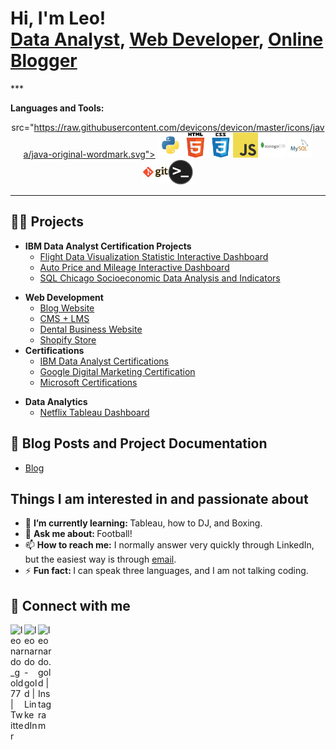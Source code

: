 <h1>Hi, I'm Leo! <br/><a href="https://github.com/leonardocuellargold">Data Analyst</a>, <a href="https://www.linkedin.com/in/leonardo-gold/">Web Developer</a>, <a href="https://leonardo-gold.com/">Online Blogger</a></h1>
 ***

**Languages and Tools:**

<p align="center">

  <div align="center">
  
src="https://raw.githubusercontent.com/devicons/devicon/master/icons/java/java-original-wordmark.svg"></code> <code><img height="40" src="https://raw.githubusercontent.com/github/explore/80688e429a7d4ef2fca1e82350fe8e3517d3494d/topics/python/python.png"></code><code><img height="40" src="https://raw.githubusercontent.com/github/explore/80688e429a7d4ef2fca1e82350fe8e3517d3494d/topics/html/html.png"></code><code><img height="40" src="https://raw.githubusercontent.com/github/explore/80688e429a7d4ef2fca1e82350fe8e3517d3494d/topics/css/css.png"></code><code><img height="40" src="https://raw.githubusercontent.com/github/explore/80688e429a7d4ef2fca1e82350fe8e3517d3494d/topics/javascript/javascript.png"></code> <code><img height="40" src="https://raw.githubusercontent.com/github/explore/80688e429a7d4ef2fca1e82350fe8e3517d3494d/topics/mongodb/mongodb.png"></code> <code><img height="40" src="https://raw.githubusercontent.com/github/explore/80688e429a7d4ef2fca1e82350fe8e3517d3494d/topics/mysql/mysql.png"></code> <code><img height="40" src="https://raw.githubusercontent.com/github/explore/80688e429a7d4ef2fca1e82350fe8e3517d3494d/topics/git/git.png"></code><code><img height="40" src="https://raw.githubusercontent.com/github/explore/80688e429a7d4ef2fca1e82350fe8e3517d3494d/topics/terminal/terminal.png"></code>

  </div>
  </p>

---
<h2>👨‍💻 Projects</h2>

- <b>IBM Data Analyst Certification Projects</b>
  - [Flight Data Visualization Statistic Interactive Dashboard](https://github.com/leonardocuellargold/IBM-Data-Analyst-Course-Projects/tree/main/Airline_Statistics_Dashboard)
  - [Auto Price and Mileage Interactive Dashboard](https://github.com/leonardocuellargold/IBM-Data-Analyst-Course-Projects/tree/main/Auto_Mileage_Dashboard)
  - [SQL Chicago Socioeconomic Data Analysis and Indicators](https://github.com/leonardocuellargold/IBM-Data-Analyst-Course-Projects/blob/main/Chicago_SQL_Data_Analysis/Chicago_SQL_Data_Analysis.ipynb)
<!--
- <b>Tableau</b>
  - [Image Analysis Middleware](https://github.com/joshmadakor1/4chan-Image-Analysis-Middleware-C964) <b><i>(Potentially NSFW)</b></i>
  -->
- <b>Web Development</b>
  - [Blog Website](https://leonardo-gold.com/)
  - [CMS + LMS](https://www.500rising.org/)
  - [Dental Business Website](https://leonardo-gold.com/)
  - [Shopify Store](https://leonardo-gold.com/)
- <b>Certifications</b>
  - [IBM Data Analyst Certifications](https://www.credly.com/users/leonardo-cuellar.4bfcc8b3)
  - [Google Digital Marketing Certification](https://leonardo-gold.com/)
  - [Microsoft Certifications](https://learn.microsoft.com/en-us/users/leonardocuellar-7640/)
<!--
- <b>Python</b>
  - [Package Delivery Application (Datastructures and Algorithms Demo)](https://github.com/joshmadakor1/Package-Delivery-Pathfinding-Algorithm)
-->
- <b>Data Analytics</b>
  - [Netflix Tableau Dashboard](https://github.com/leonardocuellargold/Netflix_Data_Visualization)

<h2>📜 Blog Posts and Project Documentation</h2>

- [Blog](https://leonardo-gold.com/)

Things I am interested in and passionate about
----------------------------------------------
<!--
- 🔭 <b>I’m currently working on: </b>...
-->
- 🌱 <b>I’m currently learning: </b>Tableau, how to DJ, and Boxing.
- 💬 <b>Ask me about: </b>Football!
- 📫 <b>How to reach me:</b> I normally answer very quickly through LinkedIn, but the easiest way is through [email](mailto:main@leonardo-gold.com).
- ⚡ <b>Fun fact: </b> I can speak three languages, and I am not talking coding. 

<h2> 🤳 Connect with me</h2>

[<img align="left" alt="leonardo_gold77 | Twitter" width="22px" src="https://cdn.jsdelivr.net/npm/simple-icons@v3/icons/twitter.svg" />][twitter]
[<img align="left" alt="leonardo-gold | LinkedIn" width="22px" src="https://cdn.jsdelivr.net/npm/simple-icons@v3/icons/linkedin.svg" />][linkedin]
[<img align="left" alt="leonardo.gold | Instagram" width="22px" src="https://cdn.jsdelivr.net/npm/simple-icons@v3/icons/instagram.svg" />][instagram]

[twitter]: https://twitter.com/leonardo_gold77
[instagram]: https://www.instagram.com/leonarod.gold/
[linkedin]: https://linkedin.com/in/leonardo-gold
